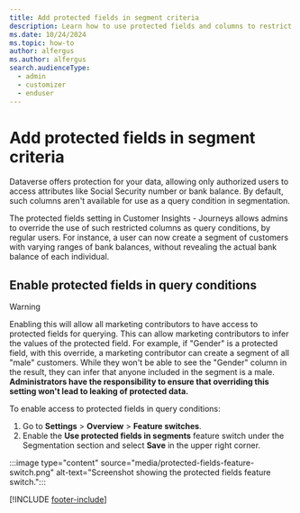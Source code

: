 ```yaml
---
title: Add protected fields in segment criteria
description: Learn how to use protected fields and columns to restrict segment access to certain Dataverse columns in Dynamics 365 Customer Insights - Journeys.
ms.date: 10/24/2024
ms.topic: how-to
author: alfergus
ms.author: alfergus
search.audienceType: 
  - admin
  - customizer
  - enduser
---
```


# Add protected fields in segment criteria

Dataverse offers protection for your data, allowing only authorized users to access attributes like Social Security number or bank balance. By default, such columns aren't available for use as a query condition in segmentation.

The protected fields setting in Customer Insights - Journeys allows admins to override the use of such restricted columns as query conditions, by regular users. For instance, a user can now create a segment of customers with varying ranges of bank balances, without revealing the actual bank balance of each individual.

## Enable protected fields in query conditions

> [!WARNING]
> Enabling this will allow all marketing contributors to have access to protected fields for querying. This can allow marketing contributors to infer the values of the protected field. For example, if "Gender" is a protected field, with this override, a marketing contributor can create a segment of all "male" customers. While they won't be able to see the "Gender" column in the result, they can infer that anyone included in the segment is a male. **Administrators have the responsibility to ensure that overriding this setting won't lead to leaking of protected data.**

To enable access to protected fields in query conditions:

1. Go to **Settings** > **Overview** > **Feature switches**.
1. Enable the **Use protected fields in segments** feature switch under the Segmentation section and select **Save** in the upper right corner.

:::image type="content" source="media/protected-fields-feature-switch.png" alt-text="Screenshot showing the protected fields feature switch.":::

[!INCLUDE [footer-include](./includes/footer-banner.md)]
